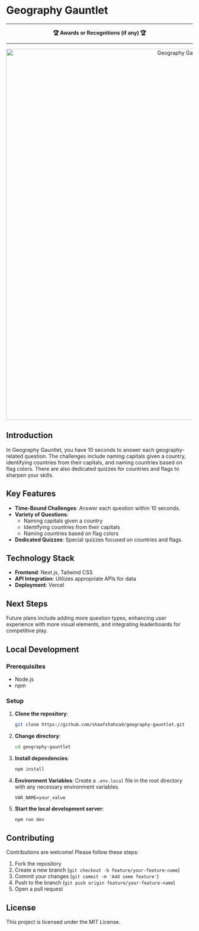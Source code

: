 # Geography Gauntlet

<div align="center">
  <hr>
  <strong>🏆 Awards or Recognitions (if any) 🏆</strong>
  <hr>
</div>

<div align="center">
    <img src="<!-- Image URL -->" alt="Geography Gauntlet Overview" width="1000"/>
</div>

## Introduction

In Geography Gauntlet, you have 10 seconds to answer each geography-related question. The challenges include naming capitals given a country, identifying countries from their capitals, and naming countries based on flag colors. There are also dedicated quizzes for countries and flags to sharpen your skills.

## Key Features

- **Time-Bound Challenges**: Answer each question within 10 seconds.
- **Variety of Questions**:
  - Naming capitals given a country
  - Identifying countries from their capitals
  - Naming countries based on flag colors
- **Dedicated Quizzes**: Special quizzes focused on countries and flags.

## Technology Stack

- **Frontend**: Next.js, Tailwind CSS
- **API Integration**: Utilizes appropriate APIs for data
- **Deployment**: Vercel

## Next Steps

Future plans include adding more question types, enhancing user experience with more visual elements, and integrating leaderboards for competitive play.

## Local Development

### Prerequisites

- Node.js
- npm

### Setup

1. **Clone the repository**:
   ```bash
   git clone https://github.com/shaafshahzad/geography-gauntlet.git
   ```
2. **Change directory**:
   ```bash
   cd geography-gauntlet
   ```
3. **Install dependencies**:
   ```bash
   npm install
   ```
4. **Environment Variables**:
   Create a `.env.local` file in the root directory with any necessary environment variables.
   ```dotenv
   VAR_NAME=your_value
   ```
5. **Start the local development server**:
   ```bash
   npm run dev
   ```

## Contributing

Contributions are welcome! Please follow these steps:

1. Fork the repository
2. Create a new branch (`git checkout -b feature/your-feature-name`)
3. Commit your changes (`git commit -m 'Add some feature'`)
4. Push to the branch (`git push origin feature/your-feature-name`)
5. Open a pull request

## License

This project is licensed under the MIT License.
